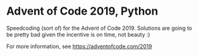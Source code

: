 # Advent of Code 2019, Python

Speedcoding (sort of) for the Advent of Code 2019. Solutions are going to be pretty bad given the incentive is on time, not beauty :)

For more information, see https://adventofcode.com/2019
